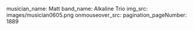 musician_name: Matt
band_name: Alkaline Trio
img_src: images/musician0605.png
onmouseover_src: 
pagination_pageNumber: 1889